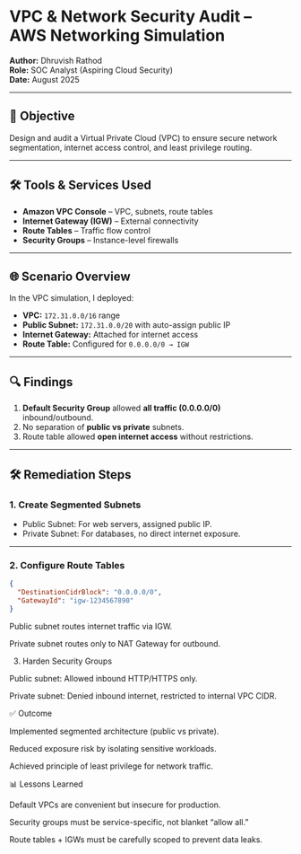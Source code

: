 # VPC & Network Security Audit – AWS Networking Simulation

**Author:** Dhruvish Rathod  
**Role:** SOC Analyst (Aspiring Cloud Security)  
**Date:** August 2025  

---

## 📌 Objective
Design and audit a Virtual Private Cloud (VPC) to ensure secure network segmentation, internet access control, and least privilege routing.

---

## 🛠 Tools & Services Used
- **Amazon VPC Console** – VPC, subnets, route tables  
- **Internet Gateway (IGW)** – External connectivity  
- **Route Tables** – Traffic flow control  
- **Security Groups** – Instance-level firewalls  

---

## 🌐 Scenario Overview
In the VPC simulation, I deployed:  
- **VPC:** `172.31.0.0/16` range  
- **Public Subnet:** `172.31.0.0/20` with auto-assign public IP  
- **Internet Gateway:** Attached for internet access  
- **Route Table:** Configured for `0.0.0.0/0 → IGW`  

---

## 🔍 Findings
1. **Default Security Group** allowed **all traffic (0.0.0.0/0)** inbound/outbound.  
2. No separation of **public vs private** subnets.  
3. Route table allowed **open internet access** without restrictions.  

---

## 🛠 Remediation Steps

### 1. Create Segmented Subnets
- Public Subnet: For web servers, assigned public IP.  
- Private Subnet: For databases, no direct internet exposure.  

---

### 2. Configure Route Tables
```json
{
  "DestinationCidrBlock": "0.0.0.0/0",
  "GatewayId": "igw-1234567890"
}
```
Public subnet routes internet traffic via IGW.

Private subnet routes only to NAT Gateway for outbound.

3. Harden Security Groups

Public subnet: Allowed inbound HTTP/HTTPS only.

Private subnet: Denied inbound internet, restricted to internal VPC CIDR.

✅ Outcome

Implemented segmented architecture (public vs private).

Reduced exposure risk by isolating sensitive workloads.

Achieved principle of least privilege for network traffic.

📊 Lessons Learned

Default VPCs are convenient but insecure for production.

Security groups must be service-specific, not blanket “allow all.”

Route tables + IGWs must be carefully scoped to prevent data leaks.
